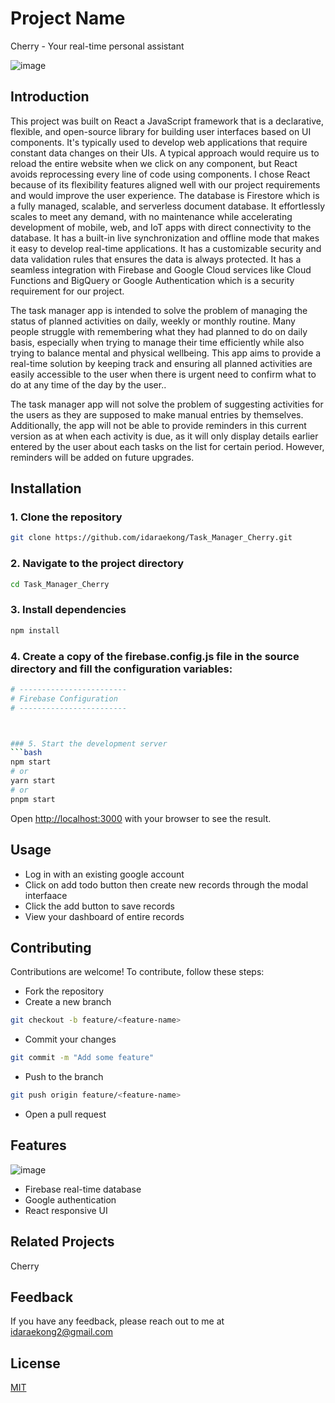 # Project Name
Cherry - Your real-time personal assistant

![image](https://github.com/idaraekong/Task_Manager_Cherry/assets/9981595/0d8c9a6d-8af8-4c08-810c-10a6ec20ab39)


## Introduction

This project was built on React a JavaScript framework that is a declarative, flexible, and open-source library for building user interfaces based on UI components. It's typically used to develop web applications that require constant data changes on their UIs. A typical approach would require us to reload the entire website when we click on any component, but React avoids reprocessing every line of code using components. I chose React because of its flexibility features aligned well with our project requirements and would improve the user experience. The database is Firestore which is a fully managed, scalable, and serverless document database. It effortlessly scales to meet any demand, with no maintenance while accelerating development of mobile, web, and IoT apps with direct connectivity to the database. It has a built-in live synchronization and offline mode that makes it easy to develop real-time applications. It has a customizable security and data validation rules that ensures the data is always protected. It has a seamless integration with Firebase and Google Cloud services like Cloud Functions and BigQuery or Google Authentication which is a security requirement for our project.

The task manager app is intended to solve the problem of managing the status of planned activities on daily, weekly or monthly routine. Many people struggle with remembering what they had planned to do on daily basis, especially when trying to manage their time efficiently while also trying to balance mental and physical wellbeing. This app aims to provide a real-time solution by  keeping track and ensuring all planned activities are easily accessible to the user when there is urgent need to confirm what to do at any time of the day by the user..

The task manager app will not solve the problem of suggesting activities for the users as they are supposed to make manual entries by themselves. Additionally, the app will not be able to provide reminders in this current version as at when each activity is due, as it will only display details earlier entered by the user about each tasks on the list for certain period. However, reminders will be added on future upgrades.


## Installation
### 1. Clone the repository
```bash 
git clone https://github.com/idaraekong/Task_Manager_Cherry.git
```

### 2. Navigate to the project directory
```bash 
cd Task_Manager_Cherry
``` 

### 3. Install dependencies
```bash 
npm install
```

### 4. Create a copy of the firebase.config.js file in the source directory and fill the configuration variables:
```bash
# ------------------------
# Firebase Configuration
# ------------------------



### 5. Start the development server
```bash
npm start
# or
yarn start
# or
pnpm start
```
Open [http://localhost:3000](http://localhost:3000) with your browser to see the result.

## Usage

*   Log in with an existing google account
*   Click on add todo button then create new records through the modal interfaace
*   Click the add button to save records
*   View your dashboard of entire records

## Contributing
Contributions are welcome! To contribute, follow these steps:

*   Fork the repository
*   Create a new branch 
```bash 
git checkout -b feature/<feature-name>
```
*   Commit your changes 
```bash 
git commit -m "Add some feature"
```
*   Push to the branch 
```bash 
git push origin feature/<feature-name>
```
*   Open a pull request

## Features
![image](https://github.com/idaraekong/Task_Manager_Cherry/assets/9981595/1d8103a0-608c-412e-b867-25e29a1aed13)

- Firebase real-time database
- Google authentication
- React responsive UI


## Related Projects
Cherry 

## Feedback

If you have any feedback, please reach out to me at idaraekong2@gmail.com

## License

[MIT](https://choosealicense.com/licenses/mit/)
